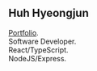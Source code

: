 
## Huh Hyeongjun
 
<a href="https://hhj.devent.kr/" target="_blank">Portfolio</a>.  
Software Developer.  
React/TypeScript.  
NodeJS/Express.  





<!--




**DipokalLab/DipokalLab** is a ✨ _special_ ✨ repository because its `README.md` (this file) appears on your GitHub profile.

Here are some ideas to get you started:

- 🔭 I’m currently working on ...
- 🌱 I’m currently learning ...
- 👯 I’m looking to collaborate on ...
- 🤔 I’m looking for help with ...
- 💬 Ask me about ...
- 📫 How to reach me: ...
- 😄 Pronouns: ...
- ⚡ Fun fact: ...
-->
